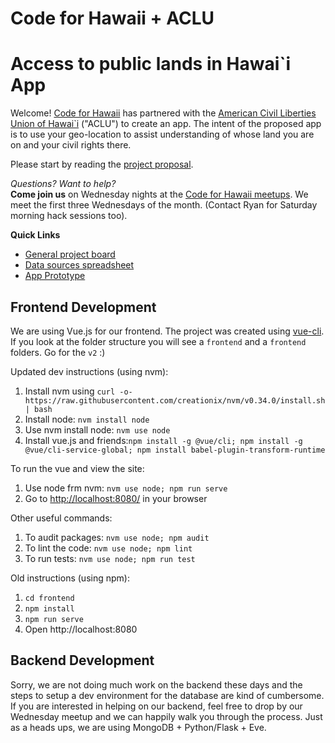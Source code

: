 # Code for Hawaii + ACLU
# Access to public lands in Hawai`i App
Welcome!  [Code for Hawaii](http://www.codeforhawaii.org) has partnered with the [American Civil Liberties Union of Hawai`i](https://acluhi.org) ("ACLU") to create an app.  The intent of the proposed app is to use your geo-location to assist understanding of whose land you are on and your civil rights there.

Please start by reading the [project proposal](docs/ACLU-Access-App.pdf).

*Questions? Want to help?*  
**Come join us** on Wednesday nights at the [Code for Hawaii meetups](https://www.meetup.com/Code-for-Hawaii/).  We meet the first three Wednesdays of the month.  (Contact Ryan for Saturday morning hack sessions too). 

**Quick Links**
* [General project board](https://github.com/CodeforHawaii/ACLU/projects/4)
* [Data sources spreadsheet](https://docs.google.com/spreadsheets/d/1eDXV0qamY_5pcfe0SZbqs2PQXR_yJUs0-liX7sJo3wE/)
* [App Prototype](https://invis.io/P8NLK5NZ2YU)

## Frontend Development

We are using Vue.js for our frontend. The project was created using [vue-cli](https://cli.vuejs.org/).
If you look at the folder structure you will see a `frontend` and a `frontend` folders. Go for the `v2` :)

Updated dev instructions (using nvm):
1. Install nvm using `curl -o- https://raw.githubusercontent.com/creationix/nvm/v0.34.0/install.sh | bash`
1. Install node: `nvm install node`
1. Use nvm install node: `nvm use node`
1. Install vue.js and friends:`npm install -g @vue/cli; npm install -g @vue/cli-service-global; npm install babel-plugin-transform-runtime`

To run the vue and view the site:
1. Use node frm nvm: `nvm use node; npm run serve`
1. Go to [http://localhost:8080/](http://localhost:8080/) in your browser


Other useful commands:
1. To audit packages: `nvm use node; npm audit`
1. To lint the code:  `nvm use node; npm lint`
1. To run tests: `nvm use node; npm run test`


Old instructions (using npm):

1. `cd frontend`
1. `npm install`
1. `npm run serve`
1. Open http://localhost:8080




## Backend Development

Sorry, we are not doing much work on the backend these days and the steps to setup a dev environment for the database are kind of cumbersome. If you are interested in helping on our backend, feel free to drop by our Wednesday meetup and we can happily walk you through the process.
Just as a heads ups, we are using MongoDB + Python/Flask + Eve.
